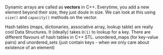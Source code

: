 Dynamic arrays are called as **vectors** in C++. Everytime, you add a new element beyond their size, they just doule in size. We can look at this using `size()` and `capacity()` methods on the vector.

Hash tables (maps, dictionaries, associative array, lookup table) are really cool Data Structures. It (ideally) takes `O(1)` to lookup for a key. There are different flavours of hash tables in C++ STL. unordered_maps (for key-value pairs) and unordered_sets (just contain keys - when we only care about existence of an element)
